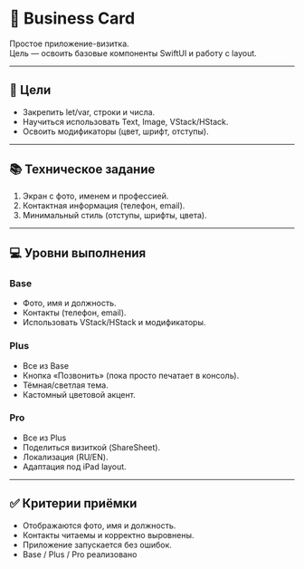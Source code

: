 # 🪪 Business Card

Простое приложение-визитка.  
Цель — освоить базовые компоненты SwiftUI и работу с layout.

---

## 🎯 Цели
- Закрепить let/var, строки и числа.
- Научиться использовать Text, Image, VStack/HStack.
- Освоить модификаторы (цвет, шрифт, отступы).

---

## 📚 Техническое задание
1. Экран с фото, именем и профессией.
2. Контактная информация (телефон, email).
3. Минимальный стиль (отступы, шрифты, цвета).

---

## 💻 Уровни выполнения
### Base
- Фото, имя и должность.
- Контакты (телефон, email).
- Использовать VStack/HStack и модификаторы.

### Plus
- Все из Base
- Кнопка «Позвонить» (пока просто печатает в консоль).
- Тёмная/светлая тема.
- Кастомный цветовой акцент.

### Pro
- Все из Plus
- Поделиться визиткой (ShareSheet).
- Локализация (RU/EN).
- Адаптация под iPad layout.

---

## ✅ Критерии приёмки
- Отображаются фото, имя и должность.
- Контакты читаемы и корректно выровнены.
- Приложение запускается без ошибок.
- Base / Plus / Pro реализовано
